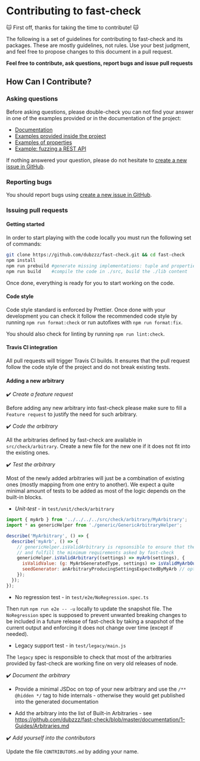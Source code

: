 # Contributing to fast-check

🐱 First off, thanks for taking the time to contribute! 🐱

The following is a set of guidelines for contributing to fast-check and its packages.
These are mostly guidelines, not rules.
Use your best judgment, and feel free to propose changes to this document in a pull request.

**Feel free to contribute, ask questions, report bugs and issue pull requests**

## How Can I Contribute?

### Asking questions

Before asking questions, please double-check you can not find your answer in one of the examples provided or in the documentation of the project:

- [Documentation](https://github.com/dubzzz/fast-check/blob/master/README.md)
- [Examples provided inside the project](https://github.com/dubzzz/fast-check/tree/master/example)
- [Examples of properties](https://github.com/dubzzz/fast-check-examples)
- [Example: fuzzing a REST API](https://github.com/dubzzz/fuzz-rest-api)

If nothing answered your question, please do not hesitate to [create a new issue in GitHub](https://github.com/dubzzz/fast-check/issues).

### Reporting bugs

You should report bugs using [create a new issue in GitHub](https://github.com/dubzzz/fast-check/issues).

### Issuing pull requests

#### Getting started

In order to start playing with the code locally you must run the following set of commands:

```bash
git clone https://github.com/dubzzz/fast-check.git && cd fast-check
npm install
npm run prebuild #generate missing implementations: tuple and properties
npm run build    #compile the code in ./src, build the ./lib content
```

Once done, everything is ready for you to start working on the code.

#### Code style

Code style standard is enforced by Prettier.
Once done with your development you can check it follow the recommended code style by running `npm run format:check` or run autofixes with `npm run format:fix`.

You should also check for linting by running `npm run lint:check`.

#### Travis CI integration

All pull requests will trigger Travis CI builds.
It ensures that the pull request follow the code style of the project and do not break existing tests.

#### Adding a new arbitrary

✔️ *Create a feature request*

Before adding any new arbitrary into fast-check please make sure to fill a `Feature request` to justify the need for such arbitrary.

✔️ *Code the arbitrary*

All the arbitraries defined by fast-check are available in `src/check/arbitrary`.
Create a new file for the new one if it does not fit into the existing ones.

✔️ *Test the arbitrary*

Most of the newly added arbitraries will just be a combination of existing ones (mostly mapping from one entry to another).
We expect a quite minimal amount of tests to be added as most of the logic depends on the built-in blocks.

- *Unit-test* - in `test/unit/check/arbitrary`

```js
import { myArb } from '../../../../src/check/arbitrary/MyArbitrary';
import * as genericHelper from './generic/GenericArbitraryHelper';

describe('MyArbitrary', () => {
  describe('myArb', () => {
    // genericHelper.isValidArbitrary is repsonsible to ensure that the arbitrary is valid
    // and fulfill the minimum requirements asked by fast-check
    genericHelper.isValidArbitrary((settings) => myArb(settings), {
      isValidValue: (g: MyArbGeneratedType, settings) => isValidMyArbOutput(g),
      seedGenerator: anArbitraryProducingSettingsExpectedByMyArb // optional field
    });
  });
});
```

- No regression test - in `test/e2e/NoRegression.spec.ts`

Then run `npm run e2e -- -u` locally to update the snapshot file. The `NoRegression` spec is supposed to prevent unwanted breaking changes to be included in a future release of fast-check by taking a snapshot of the current output and enforcing it does not change over time (except if needed).

- Legacy support test - in `test/legacy/main.js`

The `legacy` spec is responsible to check that most of the arbitraries provided by fast-check are working fine on very old releases of node.

✔️ *Document the arbitrary*

- Provide a minimal JSDoc on top of your new arbitrary and use the `/** @hidden */` tag to hide internals - otherwise they would get published into the generated documentation

- Add the arbitrary into the list of Built-in Arbitraries - see https://github.com/dubzzz/fast-check/blob/master/documentation/1-Guides/Arbitraries.md

✔️ *Add yourself into the contributors*

Update the file `CONTRIBUTORS.md` by adding your name.
